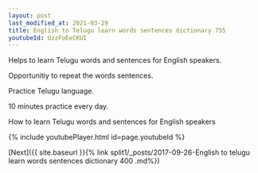 ```yaml
---
layout: post
last_modified_at: 2021-03-29
title: English to Telugu learn words sentences dictionary 755 
youtubeId: UzzFoEeCKUI
---
```

 
 
Helps to learn Telugu words and sentences for English speakers.

Opportunitiy to repeat the words sentences. 

Practice Telugu language. 
 
10 minutes practice every day. 
 
How to learn Telugu words and sentences for English speakers 
 
{% include youtubePlayer.html id=page.youtubeId %}
 
 
[Next]({{ site.baseurl }}{% link  split1/_posts/2017-09-26-English to telugu learn words sentences dictionary 400 .md%})
 

